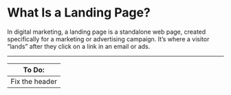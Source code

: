 # **What Is a Landing Page?**
<p>
  In digital marketing, a landing page is a standalone web page, created specifically for a marketing or advertising campaign. It’s where a visitor “lands” after     they click on a link in an email or ads.
</p>

----
**To Do:** |
---------- |
Fix the header |
